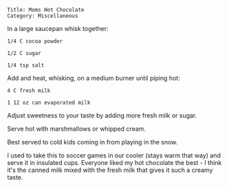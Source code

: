 ~~~ recipe-info
Title: Moms Hot Chocolate
Category: Miscellaneous
~~~

In a large saucepan whisk together:

~~~ recipe-ingredients
1/4 C cocoa powder

1/2 C sugar

1/4 tsp salt
~~~

Add and heat, whisking, on a medium burner until piping hot:

~~~ recipe-ingredients
4 C fresh milk

1 12 oz can evaporated milk
~~~

Adjust sweetness to your taste by adding more fresh milk or sugar.

Serve hot with marshmallows or whipped cream.

Best served to cold kids coming in from playing in the snow.

I used to take this to soccer games in our cooler (stays warm that way) and serve it in insulated
cups. Everyone liked my hot chocolate the best - I think it's the canned milk mixed with the fresh
milk that gives it such a creamy taste.
